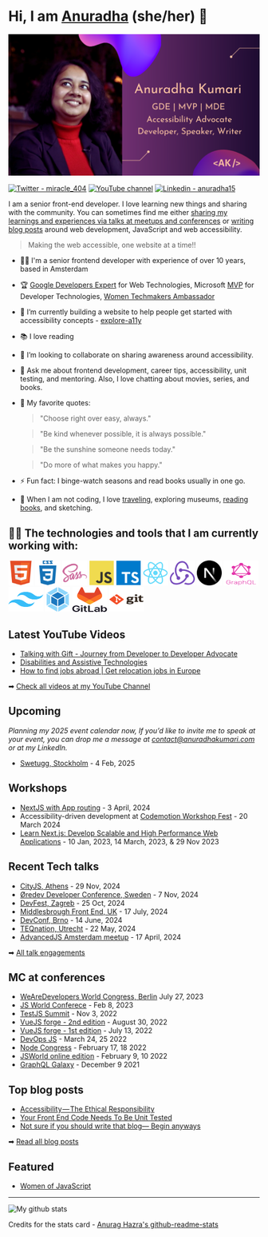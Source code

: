 # Hi, I am [Anuradha](https://anuradhakumari.com/) (she/her) 👋

![Anuradha Kumari - GDE, MDE, accessibility advocate](https://github.com/anuk79/anuradhakumari/blob/main/public/og.png)

[<img height="30" alt="Twitter - miracle_404" src="https://img.shields.io/badge/twitter-%231DA1F2.svg?&style=for-the-badge&logo=twitter&logoColor=white" />][Twitter] 
[<img height="30" alt="YouTube channel" src = "https://img.shields.io/badge/Youtube-%23E4405F.svg?&style=for-the-badge&logo=Youtube&logoColor=white">][Youtube]
[<img height="30" alt="Linkedin - anuradha15" src="https://img.shields.io/badge/linkedin-blue.svg?&style=for-the-badge&logo=linkedin&logoColor=white" />][LinkedIn]

<!--
[<img height="30" alt="Instagram" src = "https://img.shields.io/badge/Instagram-E4405F?style=for-the-badge&logo=instagram&logoColor=white">][instagram]
-->


I am a senior front-end developer. I love learning new things and sharing with the community. You can sometimes find me either [sharing my learnings and experiences via talks at meetups and conferences](https://anuradhakumari.com/talks/) or [writing blog posts](https://www.anuradhakumari.com/blog) around web development, JavaScript and web accessibility.

> Making the web accessible, one website at a time!!

- 👩‍💻 I'm a senior frontend developer with experience of over 10 years, based in Amsterdam
- 🏆 [Google Developers Expert](https://developers.google.com/community/experts/directory/profile/profile-anuradha-kumari) for Web Technologies, Microsoft [MVP](https://mvp.microsoft.com/en-us/PublicProfile/5004678?fullName=Anuradha%20Kumari) for Developer Technologies, [Women Techmakers Ambassador](https://www.womentechmakers.com/ambassadors/profiles/62878f3f8807513825e4475f/anuradha_kumari)
- 🔭 I’m currently building a website to help people get started with accessibility concepts - [explore-a11y](https://explore-a11y.netlify.app/)
- 📚 I love reading 
- 🤝 I’m looking to collaborate on sharing awareness around accessibility.
- 💬 Ask me about frontend development, career tips, accessibility, unit testing, and mentoring. Also, I love chatting about movies, series, and books.
- 💬 My favorite quotes: 
    > "Choose right over easy, always."

    > "Be kind whenever possible, it is always possible."

    > "Be the sunshine someone needs today." 
    
    > "Do more of what makes you happy."
    
- ⚡ Fun fact: I binge-watch seasons and read books usually in one go. 
- 💖 When I am not coding, I love [traveling](https://www.instagram.com/anuradha_404/), exploring museums, [reading books](https://www.goodreads.com/user/show/105616872-anuradha-kumari), and sketching. 



## 👩‍💻 The technologies and tools that I am currently working with:

<img src="https://github.com/devicons/devicon/blob/master/icons/html5/html5-original.svg" alt="HTML5" title="HTML5" width="50" height="50"/> <img src="https://github.com/devicons/devicon/blob/master/icons/css3/css3-plain-wordmark.svg" alt="CSS3" title="CSS3" width="50" height="50"/> <img src="https://github.com/devicons/devicon/blob/master/icons/sass/sass-original.svg" alt="SASS" title="SASS" width="50" height="50"/> <img src="https://github.com/devicons/devicon/blob/master/icons/javascript/javascript-original.svg" alt="JavaScript" title="JavaScript" width="50" height="50"/> <img src="https://github.com/devicons/devicon/blob/master/icons/typescript/typescript-original.svg" alt="TypeScript" title="TypeScript" width="50" height="50"/> <img src="https://github.com/devicons/devicon/blob/master/icons/react/react-original.svg" alt="React" title="React" width="50" height="50"/> <img src="https://github.com/devicons/devicon/blob/master/icons/redux/redux-original.svg" alt="Redux" title="Redux" width="50" height="50"/> <img src="https://github.com/devicons/devicon/blob/master/icons/nextjs/nextjs-original.svg" alt="NextJS" title="NextJS" width="50" height="50"/>
<img src="https://github.com/devicons/devicon/blob/master/icons/graphql/graphql-plain-wordmark.svg" alt="GraphQL" title="GraphQL" width="70" height="50"/>
<img src="https://github.com/devicons/devicon/blob/master/icons/tailwindcss/tailwindcss-plain.svg" alt="Tailwind Css" title="TailwindCss" width="70" height="50"/>
<img src="https://github.com/devicons/devicon/blob/master/icons/webpack/webpack-original.svg" alt="Webpack" title="Webpack" width="50" height="50"/>
<img src="https://github.com/devicons/devicon/blob/master/icons/gitlab/gitlab-original-wordmark.svg" alt="GitLab" title="GitLab" width="70" height="50"/>
<img src="https://github.com/devicons/devicon/blob/master/icons/git/git-original-wordmark.svg" alt="Git" title="Git" width="70" height="50"/>


## Latest YouTube Videos
- [Talking with Gift - Journey from Developer to Developer Advocate](https://youtu.be/yiJhkA0kCgI)
- [Disabilities and Assistive Technologies](https://youtu.be/1bqIgqG5izg)
- [How to find jobs abroad | Get relocation jobs in Europe](https://youtu.be/GpfWMpdE87w)

➡ [Check all videos at my YouTube Channel](https://www.youtube.com/channel/UCzv8q9-tSIQuTDzgB1BgXMQ)

## Upcoming
*Planning my 2025 event calendar now, If you’d like to invite me to speak at your event, you can drop me a message at <a href="mailto:contact@anuradhakumari.com">contact@anuradhakumari.com</a> or at my LinkedIn.*

- [Swetugg, Stockholm](https://swetugg.se/sthlm-2025) - 4 Feb, 2025


## Workshops
- [NextJS with App routing](https://www.oreilly.com/live-events/learn-nextjs/0636920081393/) -  3 April, 2024
- Accessibility-driven development at [Codemotion Workshop Fest](https://conferences.codemotion.com/ita24-workshop-fest/) - 20 March 2024
- [Learn Next.js: Develop Scalable and High Performance Web Applications](https://www.oreilly.com/live-events/learn-nextjs-develop-scalable-and-high-performance-web-applications/0636920081393/) - 10 Jan, 2023, 14 March, 2023, & 29 Nov 2023


## Recent Tech talks
- [CityJS, Athens](https://greece.cityjsconf.org/) - 29 Nov, 2024
- [Øredev Developer Conference, Sweden](https://oredev.org/) - 7 Nov, 2024
- [DevFest, Zagreb](https://www.devfesthr.com/) - 25 Oct, 2024
- [Middlesbrough Front End, UK](https://www.middlesbroughfe.co.uk/) - 17 July, 2024
- [DevConf, Brno](https://www.devconf.info/cz/#) - 14 June, 2024
- [TEQnation, Utrecht](https://conference.teqnation.com/) - 22 May, 2024
- [AdvancedJS Amsterdam meetup](https://www.meetup.com/advancedjs-amsterdam/events/298326977/) - 17 April, 2024


➡ [All talk engagements](https://www.anuradhakumari.com/talks)
<br />


## MC at conferences
- [WeAreDevelopers World Congress, Berlin](https://www.wearedevelopers.com/world-congress/) July 27, 2023
- [JS World Conferece](https://jsworldconference.com/) - Feb 8, 2023
- [TestJS Summit](https://testjssummit.com/) - Nov 3, 2022
- [VueJS forge - 2nd edition](https://vuejsforge.com/) - August 30, 2022
- [VueJS forge - 1st edition](https://vuejsforge.com/episode-1) - July 13, 2022
- [DevOps JS](https://devopsjsconf.com/) - March 24, 25 2022
- [Node Congress](https://nodecongress.com/) - February 17, 18 2022
- [JSWorld online edition](https://jsworldconference.com/home) - February 9, 10 2022
- [GraphQL Galaxy](https://graphqlgalaxy.com/) - December 9 2021

## Top blog posts

<!-- BLOG-POST-LIST:START -->
- [Accessibility — The Ethical Responsibility](https://anu.hashnode.dev/accessibility-the-ethical-responsibility)
- [Your Front End Code Needs To Be Unit Tested](https://javascript.plainenglish.io/your-front-end-code-needs-to-be-unit-tested-f998b016c448)
- [Not sure if you should write that blog— Begin anyways](https://anuradhak.medium.com/not-sure-if-you-should-write-that-blog-begin-anyways-d35aac370b64)
<!-- BLOG-POST-LIST:END -->

➡ [Read all blog posts](https://www.anuradhakumari.com/blog)

## Featured
- [Women of JavaScript](https://www.feroot.com/blog/women-of-javascript-js-developer-anuradha-kumari/)

<!--
![Twitter URL](https://img.shields.io/twitter/url?label=connect%20on%20twitter&style=social&url=https%3A%2F%2Ftwitter.com%2Fmiracle_404)
![YouTube Channel Subscribers](https://img.shields.io/youtube/channel/subscribers/UCzv8q9-tSIQuTDzgB1BgXMQ?label=Youtube%20channel&style=social)
-->
---

![My github stats](https://github-readme-stats.vercel.app/api?username=anuk79&show_icons=true&include_all_commits=true&theme=radical)

Credits for the stats card - [Anurag Hazra's github-readme-stats](https://github.com/anuraghazra/github-readme-stats)


[twitter]: https://twitter.com/miracle_404
[linkedin]: https://www.linkedin.com/in/anuradha15/
[youtube]: https://youtube.com/channel/UCzv8q9-tSIQuTDzgB1BgXMQ
[instagram]: https://www.instagram.com/anuradha_404/
[bmc]: https://www.buymeacoffee.com/anuradhak

